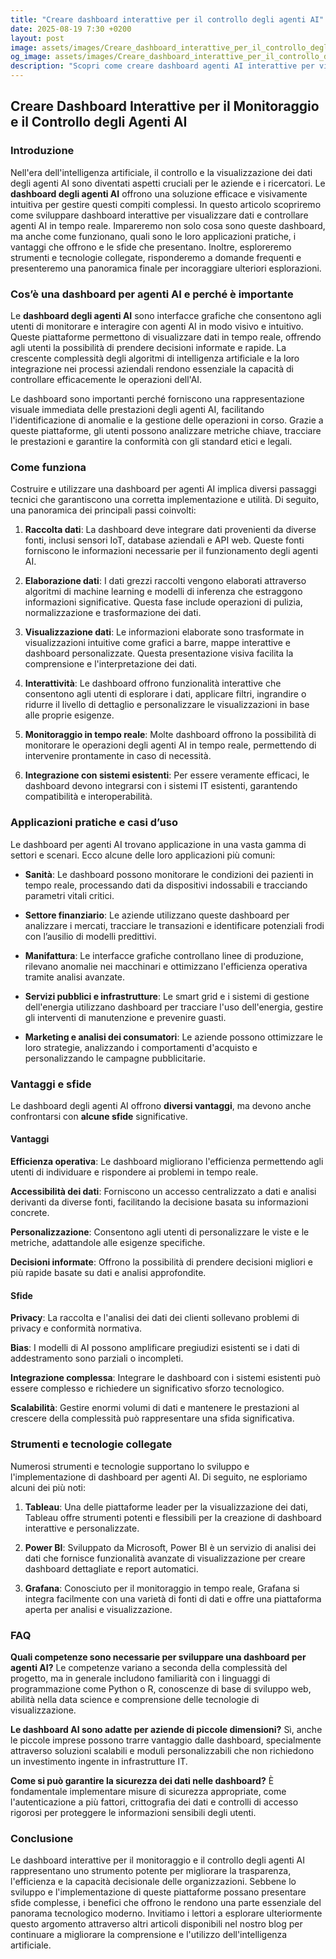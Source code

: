 ```yaml
---
title: "Creare dashboard interattive per il controllo degli agenti AI"
date: 2025-08-19 7:30 +0200
layout: post
image: assets/images/Creare_dashboard_interattive_per_il_controllo_degli_agenti_AI.jpg
og_image: assets/images/Creare_dashboard_interattive_per_il_controllo_degli_agenti_AI.jpg
description: "Scopri come creare dashboard agenti AI interattive per visualizzare e controllare dati, rendendo il monitoraggio AI chiaro e semplice in tempo reale."
---
```


## Creare Dashboard Interattive per il Monitoraggio e il Controllo degli Agenti AI

### Introduzione

Nell'era dell'intelligenza artificiale, il controllo e la visualizzazione dei dati degli agenti AI sono diventati aspetti cruciali per le aziende e i ricercatori. Le **dashboard degli agenti AI** offrono una soluzione efficace e visivamente intuitiva per gestire questi compiti complessi. In questo articolo scopriremo come sviluppare dashboard interattive per visualizzare dati e controllare agenti AI in tempo reale. Impareremo non solo cosa sono queste dashboard, ma anche come funzionano, quali sono le loro applicazioni pratiche, i vantaggi che offrono e le sfide che presentano. Inoltre, esploreremo strumenti e tecnologie collegate, risponderemo a domande frequenti e presenteremo una panoramica finale per incoraggiare ulteriori esplorazioni.

### Cos’è una dashboard per agenti AI e perché è importante

Le **dashboard degli agenti AI** sono interfacce grafiche che consentono agli utenti di monitorare e interagire con agenti AI in modo visivo e intuitivo. Queste piattaforme permettono di visualizzare dati in tempo reale, offrendo agli utenti la possibilità di prendere decisioni informate e rapide. La crescente complessità degli algoritmi di intelligenza artificiale e la loro integrazione nei processi aziendali rendono essenziale la capacità di controllare efficacemente le operazioni dell'AI.

Le dashboard sono importanti perché forniscono una rappresentazione visuale immediata delle prestazioni degli agenti AI, facilitando l'identificazione di anomalie e la gestione delle operazioni in corso. Grazie a queste piattaforme, gli utenti possono analizzare metriche chiave, tracciare le prestazioni e garantire la conformità con gli standard etici e legali.

### Come funziona

Costruire e utilizzare una dashboard per agenti AI implica diversi passaggi tecnici che garantiscono una corretta implementazione e utilità. Di seguito, una panoramica dei principali passi coinvolti:

1. **Raccolta dati**: La dashboard deve integrare dati provenienti da diverse fonti, inclusi sensori IoT, database aziendali e API web. Queste fonti forniscono le informazioni necessarie per il funzionamento degli agenti AI.

2. **Elaborazione dati**: I dati grezzi raccolti vengono elaborati attraverso algoritmi di machine learning e modelli di inferenza che estraggono informazioni significative. Questa fase include operazioni di pulizia, normalizzazione e trasformazione dei dati.

3. **Visualizzazione dati**: Le informazioni elaborate sono trasformate in visualizzazioni intuitive come grafici a barre, mappe interattive e dashboard personalizzate. Questa presentazione visiva facilita la comprensione e l'interpretazione dei dati.

4. **Interattività**: Le dashboard offrono funzionalità interattive che consentono agli utenti di esplorare i dati, applicare filtri, ingrandire o ridurre il livello di dettaglio e personalizzare le visualizzazioni in base alle proprie esigenze.

5. **Monitoraggio in tempo reale**: Molte dashboard offrono la possibilità di monitorare le operazioni degli agenti AI in tempo reale, permettendo di intervenire prontamente in caso di necessità.

6. **Integrazione con sistemi esistenti**: Per essere veramente efficaci, le dashboard devono integrarsi con i sistemi IT esistenti, garantendo compatibilità e interoperabilità.

### Applicazioni pratiche e casi d’uso

Le dashboard per agenti AI trovano applicazione in una vasta gamma di settori e scenari. Ecco alcune delle loro applicazioni più comuni:

- **Sanità**: Le dashboard possono monitorare le condizioni dei pazienti in tempo reale, processando dati da dispositivi indossabili e tracciando parametri vitali critici.

- **Settore finanziario**: Le aziende utilizzano queste dashboard per analizzare i mercati, tracciare le transazioni e identificare potenziali frodi con l’ausilio di modelli predittivi.

- **Manifattura**: Le interfacce grafiche controllano linee di produzione, rilevano anomalie nei macchinari e ottimizzano l'efficienza operativa tramite analisi avanzate.

- **Servizi pubblici e infrastrutture**: Le smart grid e i sistemi di gestione dell'energia utilizzano dashboard per tracciare l'uso dell'energia, gestire gli interventi di manutenzione e prevenire guasti.

- **Marketing e analisi dei consumatori**: Le aziende possono ottimizzare le loro strategie, analizzando i comportamenti d'acquisto e personalizzando le campagne pubblicitarie.

### Vantaggi e sfide

Le dashboard degli agenti AI offrono **diversi vantaggi**, ma devono anche confrontarsi con **alcune sfide** significative.

#### Vantaggi

**Efficienza operativa**: Le dashboard migliorano l'efficienza permettendo agli utenti di individuare e rispondere ai problemi in tempo reale.

**Accessibilità dei dati**: Forniscono un accesso centralizzato a dati e analisi derivanti da diverse fonti, facilitando la decisione basata su informazioni concrete.

**Personalizzazione**: Consentono agli utenti di personalizzare le viste e le metriche, adattandole alle esigenze specifiche.

**Decisioni informate**: Offrono la possibilità di prendere decisioni migliori e più rapide basate su dati e analisi approfondite.

#### Sfide

**Privacy**: La raccolta e l'analisi dei dati dei clienti sollevano problemi di privacy e conformità normativa.

**Bias**: I modelli di AI possono amplificare pregiudizi esistenti se i dati di addestramento sono parziali o incompleti.

**Integrazione complessa**: Integrare le dashboard con i sistemi esistenti può essere complesso e richiedere un significativo sforzo tecnologico.

**Scalabilità**: Gestire enormi volumi di dati e mantenere le prestazioni al crescere della complessità può rappresentare una sfida significativa.

### Strumenti e tecnologie collegate

Numerosi strumenti e tecnologie supportano lo sviluppo e l'implementazione di dashboard per agenti AI. Di seguito, ne esploriamo alcuni dei più noti:

1. **Tableau**: Una delle piattaforme leader per la visualizzazione dei dati, Tableau offre strumenti potenti e flessibili per la creazione di dashboard interattive e personalizzate.

2. **Power BI**: Sviluppato da Microsoft, Power BI è un servizio di analisi dei dati che fornisce funzionalità avanzate di visualizzazione per creare dashboard dettagliate e report automatici.

3. **Grafana**: Conosciuto per il monitoraggio in tempo reale, Grafana si integra facilmente con una varietà di fonti di dati e offre una piattaforma aperta per analisi e visualizzazione.

### FAQ

**Quali competenze sono necessarie per sviluppare una dashboard per agenti AI?**
Le competenze variano a seconda della complessità del progetto, ma in generale includono familiarità con i linguaggi di programmazione come Python o R, conoscenze di base di sviluppo web, abilità nella data science e comprensione delle tecnologie di visualizzazione.

**Le dashboard AI sono adatte per aziende di piccole dimensioni?**
Sì, anche le piccole imprese possono trarre vantaggio dalle dashboard, specialmente attraverso soluzioni scalabili e moduli personalizzabili che non richiedono un investimento ingente in infrastrutture IT.

**Come si può garantire la sicurezza dei dati nelle dashboard?**
È fondamentale implementare misure di sicurezza appropriate, come l'autenticazione a più fattori, crittografia dei dati e controlli di accesso rigorosi per proteggere le informazioni sensibili degli utenti.

### Conclusione

Le dashboard interattive per il monitoraggio e il controllo degli agenti AI rappresentano uno strumento potente per migliorare la trasparenza, l'efficienza e la capacità decisionale delle organizzazioni. Sebbene lo sviluppo e l'implementazione di queste piattaforme possano presentare sfide complesse, i benefici che offrono le rendono una parte essenziale del panorama tecnologico moderno. Invitiamo i lettori a esplorare ulteriormente questo argomento attraverso altri articoli disponibili nel nostro blog per continuare a migliorare la comprensione e l'utilizzo dell'intelligenza artificiale.
